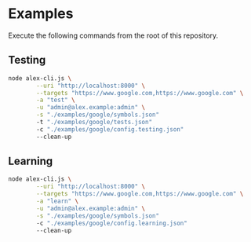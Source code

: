 # Examples

Execute the following commands from the root of this repository.

## Testing

```bash
node alex-cli.js \
        --uri "http://localhost:8000" \
        --targets "https://www.google.com,https://www.google.com" \
        -a "test" \
        -u "admin@alex.example:admin" \
        -s "./examples/google/symbols.json" 
        -t "./examples/google/tests.json" 
        -c "./examples/google/config.testing.json" 
        --clean-up
```

## Learning

```bash
node alex-cli.js \
        --uri "http://localhost:8000" \
        --targets "https://www.google.com,https://www.google.com" \
        -a "learn" \
        -u "admin@alex.example:admin" \
        -s "./examples/google/symbols.json" 
        -c "./examples/google/config.learning.json" 
        --clean-up
```